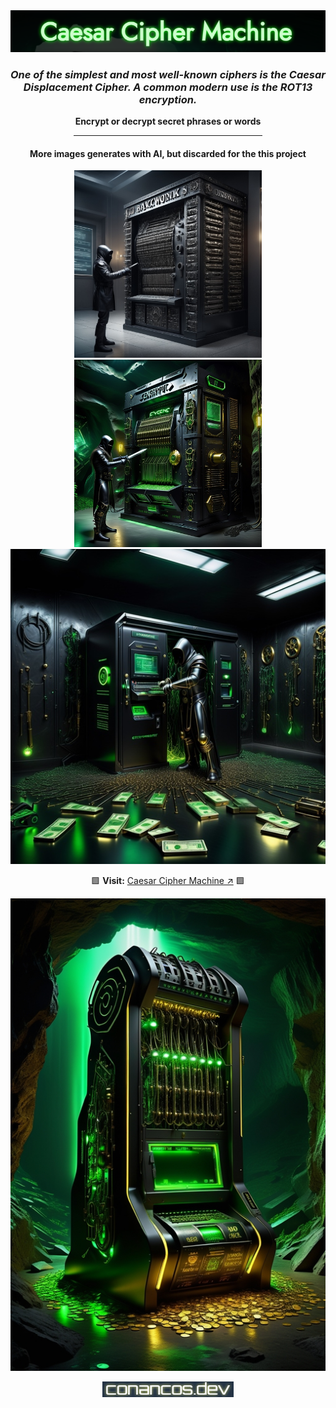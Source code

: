 <div align="center">

<img alt="image logo" src="./images/readme-img-cip.png" />

<br>

### _**One of the simplest and most well-known ciphers is the Caesar Displacement Cipher. A common modern use is the ROT13 encryption.**_

**Encrypt or decrypt secret phrases or words**

<hr width="60%">

#### **More images generates with AI, but discarded for the this project**

<img alt="machine generate with AI" src="./images/512-cipher-2.jpg" width="300px">
<img alt="machine generate with AI" src="./images/512-cipher-3.jpg" width="300px">
<img alt="machine generate with AI" src="./images/512-cipher-6.jpg" width="600px">

<br>

🟩 **Visit:** [Caesar Cipher Machine ↗](https://conancos.dev/next/logica-js/CaesarCipherMachine/index.html) 🟩

<img alt="logo machine" src="./images/768-cipher-1.jpg">

<p></p>

<img alt="logo developer" src="./images/logo-conancos.png">

</div>

